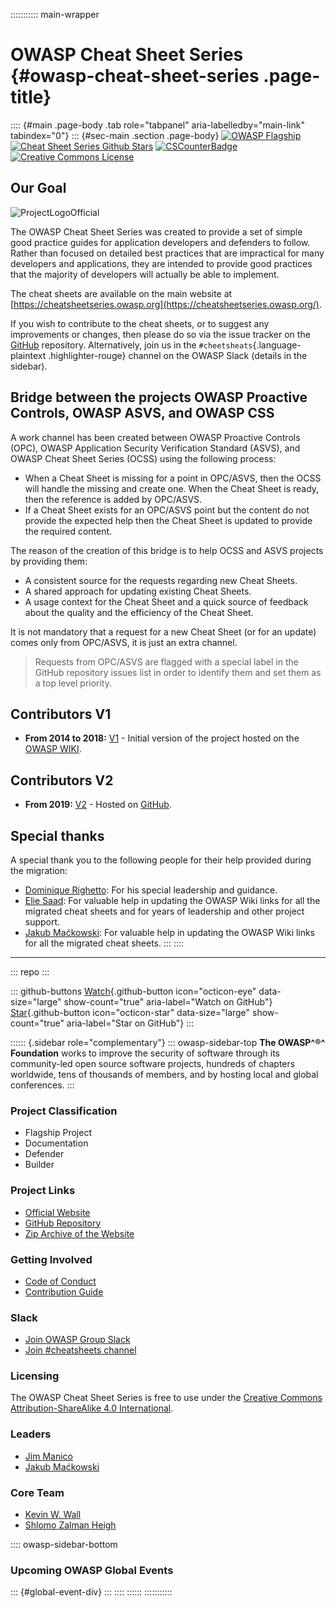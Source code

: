 ::::::::::: main-wrapper
# OWASP Cheat Sheet Series {#owasp-cheat-sheet-series .page-title}

:::: {#main .page-body .tab role="tabpanel" aria-labelledby="main-link" tabindex="0"}
::: {#sec-main .section .page-body}
[![OWASP
Flagship](https://img.shields.io/badge/owasp-flagship%20project-48A646.svg)](https://www.owasp.org/index.php/OWASP_Project_Inventory#tab=Flagship_Projects)
[![Cheat Sheet Series Github
Stars](https://img.shields.io/github/stars/OWASP/CheatSheetSeries?label=Cheat%20Sheet%20Series&style=social)](https://github.com/OWASP/CheatSheetSeries/)
[![CSCounterBadge](https://img.shields.io/badge/cheat_sheets_available-91-orange.svg)](https://github.com/OWASP/CheatSheetSeries/tree/master/cheatsheets)
[![Creative Commons
License](https://img.shields.io/github/license/OWASP/CheatSheetSeries)](https://creativecommons.org/licenses/by-sa/4.0/ "CC BY-SA 4.0")

## Our Goal

![ProjectLogoOfficial](assets/Preface_Cheatsheet_Logo.png)

The OWASP Cheat Sheet Series was created to provide a set of simple good
practice guides for application developers and defenders to follow.
Rather than focused on detailed best practices that are impractical for
many developers and applications, they are intended to provide good
practices that the majority of developers will actually be able to
implement.

The cheat sheets are available on the main website at
[https://cheatsheetseries.owasp.org](https://cheatsheetseries.owasp.org/).

If you wish to contribute to the cheat sheets, or to suggest any
improvements or changes, then please do so via the issue tracker on the
[GitHub](https://github.com/OWASP/CheatSheetSeries) repository.
Alternatively, join us in the `#cheetsheats`{.language-plaintext
.highlighter-rouge} channel on the OWASP Slack (details in the sidebar).

## Bridge between the projects OWASP Proactive Controls, OWASP ASVS, and OWASP CSS

A work channel has been created between OWASP Proactive Controls (OPC),
OWASP Application Security Verification Standard (ASVS), and OWASP Cheat
Sheet Series (OCSS) using the following process:

- When a Cheat Sheet is missing for a point in OPC/ASVS, then the OCSS
  will handle the missing and create one. When the Cheat Sheet is ready,
  then the reference is added by OPC/ASVS.
- If a Cheat Sheet exists for an OPC/ASVS point but the content do not
  provide the expected help then the Cheat Sheet is updated to provide
  the required content.

The reason of the creation of this bridge is to help OCSS and ASVS
projects by providing them:

- A consistent source for the requests regarding new Cheat Sheets.
- A shared approach for updating existing Cheat Sheets.
- A usage context for the Cheat Sheet and a quick source of feedback
  about the quality and the efficiency of the Cheat Sheet.

It is not mandatory that a request for a new Cheat Sheet (or for an
update) comes only from OPC/ASVS, it is just an extra channel.

> Requests from OPC/ASVS are flagged with a special label in the GitHub
> repository issues list in order to identify them and set them as a top
> level priority.

## Contributors V1

- **From 2014 to 2018:** [V1](CONTRIBUTOR-V1.html) - Initial version of
  the project hosted on the [OWASP WIKI](https://wiki.owasp.org/).

## Contributors V2

- **From 2019:**
  [V2](https://github.com/OWASP/CheatSheetSeries/graphs/contributors) -
  Hosted on [GitHub](https://github.com/OWASP/CheatSheetSeries).

## Special thanks

A special thank you to the following people for their help provided
during the migration:

- [Dominique Righetto](https://github.com/righettod): For his special
  leadership and guidance.
- [Elie Saad](https://github.com/ThunderSon): For valuable help in
  updating the OWASP Wiki links for all the migrated cheat sheets and
  for years of leadership and other project support.
- [Jakub Maćkowski](https://github.com/mackowski): For valuable help in
  updating the OWASP Wiki links for all the migrated cheat sheets.
:::
::::

------------------------------------------------------------------------

::: repo
:::

::: github-buttons
[Watch](https://github.com/OWASP/CheatSheetSeries/subscription){.github-button
icon="octicon-eye" data-size="large" show-count="true"
aria-label="Watch on GitHub"}
[Star](https://github.com/OWASP/CheatSheetSeries){.github-button
icon="octicon-star" data-size="large" show-count="true"
aria-label="Star on GitHub"}
:::

:::::: {.sidebar role="complementary"}
::: owasp-sidebar-top
**The OWASP^®^ Foundation** works to improve the security of software
through its community-led open source software projects, hundreds of
chapters worldwide, tens of thousands of members, and by hosting local
and global conferences.
:::

### Project Classification

-  Flagship Project
-  Documentation
-  Defender
-  Builder

### Project Links

- [Official Website](https://cheatsheetseries.owasp.org/)
- [GitHub Repository](https://github.com/OWASP/CheatSheetSeries)
- [Zip Archive of the
  Website](https://cheatsheetseries.owasp.org/bundle.zip)

### Getting Involved

- [Code of
  Conduct](https://github.com/OWASP/CheatSheetSeries/blob/master/CODE_OF_CONDUCT.md)
- [Contribution
  Guide](https://github.com/OWASP/CheatSheetSeries/blob/master/CONTRIBUTING.md)

### Slack

- [Join OWASP Group Slack](../slack/invite.html)
- [Join #cheatsheets
  channel](https://owasp.slack.com/messages/C073YNUQG)

### Licensing

The OWASP Cheat Sheet Series is free to use under the [Creative Commons
Attribution-ShareAlike 4.0
International](https://creativecommons.org/licenses/by-sa/4.0/).

### Leaders

- [Jim
  Manico](../cdn-cgi/l/email-protection.html#1b71727635767a757278745b746c7a686b3574697c)
- [Jakub
  Maćkowski](../cdn-cgi/l/email-protection.html#177d767c6275397a76747c7860647c7e57786076646739786570)

### Core Team

- [Kevin W. Wall](https://github.com/kwwall)
- [Shlomo Zalman Heigh](https://github.com/szh)

:::: owasp-sidebar-bottom
### Upcoming OWASP Global Events

::: {#global-event-div}
:::
::::
::::::
:::::::::::
